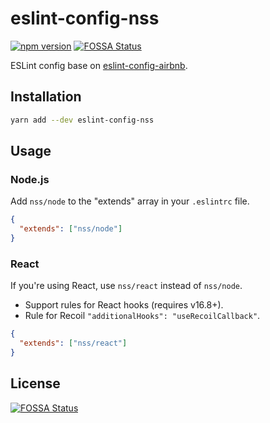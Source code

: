 # eslint-config-nss

[![npm version](https://badge.fury.io/js/eslint-config-nss.svg)](http://badge.fury.io/js/eslint-config-nss)
[![FOSSA Status](https://app.fossa.com/api/projects/git%2Bgithub.com%2Fiinitz%2Feslint-config-nss.svg?type=shield)](https://app.fossa.com/projects/git%2Bgithub.com%2Fiinitz%2Feslint-config-nss?ref=badge_shield)

ESLint config base on [eslint-config-airbnb](https://npmjs.com/eslint-config-airbnb).

## Installation
```sh
yarn add --dev eslint-config-nss
```

## Usage
### Node.js
Add `nss/node` to the "extends" array in your `.eslintrc` file.
```json
{
  "extends": ["nss/node"]
}
```
### React
If you're using React, use `nss/react` instead of `nss/node`.
- Support rules for React hooks (requires v16.8+).
- Rule for Recoil `"additionalHooks": "useRecoilCallback"`.
```json
{
  "extends": ["nss/react"]
}
```

## License
[![FOSSA Status](https://app.fossa.com/api/projects/git%2Bgithub.com%2Fiinitz%2Feslint-config-nss.svg?type=large)](https://app.fossa.com/projects/git%2Bgithub.com%2Fiinitz%2Feslint-config-nss?ref=badge_large)